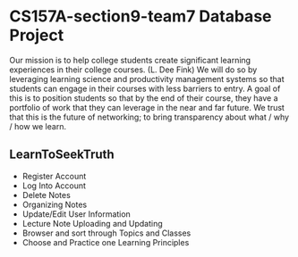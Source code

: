 # CS157A-section9-team7 Database Project
Our mission is to help college students create significant learning experiences in their college courses. (L. Dee Fink) 
We will do so by leveraging learning science and productivity management systems so that students can engage in their courses with less barriers to entry.
A goal of this is to position students so that by the end of their course, they have a portfolio of work that they can leverage in the near and far future. We trust that this is the future of networking; to bring transparency about what / why / how we learn. 

## LearnToSeekTruth
* Register Account
* Log Into Account
* Delete Notes
* Organizing Notes
* Update/Edit User Information 
* Lecture Note Uploading and Updating
* Browser and sort through Topics and Classes
* Choose and Practice one Learning Principles
